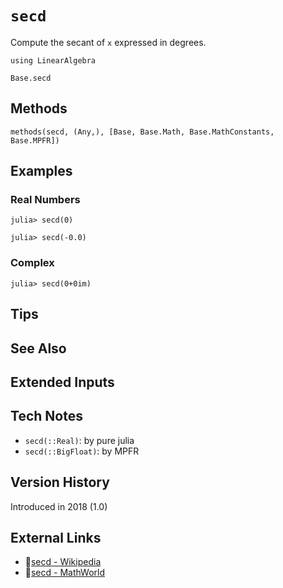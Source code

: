 # `secd`

Compute the secant of `x` expressed in degrees.

```@setup repl_only
using LinearAlgebra
```
```@docs
Base.secd
```


## Methods

```@repl
methods(secd, (Any,), [Base, Base.Math, Base.MathConstants, Base.MPFR])
```


## Examples

### Real Numbers
```jldoctest
julia> secd(0)

julia> secd(-0.0)
```

### Complex
```jldoctest
julia> secd(0+0im)
```

## Tips


## See Also


## Extended Inputs


## Tech Notes

- `secd(::Real)`: by pure julia
- `secd(::BigFloat)`: by MPFR


## Version History

Introduced in 2018 (1.0)


## External Links
- 🔗[secd - Wikipedia](https://en.wikipedia.org/wiki/ )
- 🔗[secd - MathWorld](https://mathworld.wolfram.com/ )

